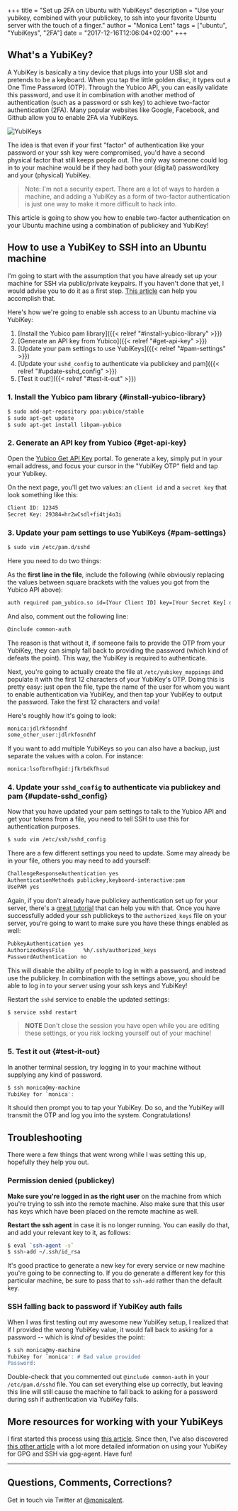 +++
title = "Set up 2FA on Ubuntu with YubiKeys"
description = "Use your yubikey, combined with your publickey, to ssh into your favorite Ubuntu server with the touch of a finger."
author = "Monica Lent"
tags = ["ubuntu", "YubiKeys", "2FA"]
date = "2017-12-16T12:06:04+02:00"
+++

## What's a YubiKey?

A YubiKey is basically a tiny device that plugs into your USB slot and pretends
to be a keyboard. When you tap the little golden disc, it types out a
One Time Password (OTP). Through the Yubico API, you can easily validate this
password, and use it in combination with another method of authentication
(such as a password or ssh key) to achieve two-factor authentication (2FA).
Many popular websites like Google, Facebook, and Github allow you to enable
2FA via YubiKeys.

![YubiKeys](/blog/images/yubikeys.jpg "YubiKeys")

The idea is that even if your first "factor" of authentication like your
password or your ssh key were compromised, you'd have a second physical
factor that still keeps people out. The only way someone could log in to
your machine would be if they had both your (digital) password/key
and your (physical) YubiKey.

> Note: I'm not a security expert. There are a lot of ways to harden a machine,
> and adding a YubiKey as a form of two-factor authentication is just one
> way to make it more difficult to hack into.

This article is going to show you how to enable two-factor authentication
on your Ubuntu machine using a combination of publickey and YubiKey!

## How to use a YubiKey to SSH into an Ubuntu machine

I'm going to start with the assumption that you have already set up
your machine for SSH via public/private keypairs. If you haven't done that
yet, I would advise you to do it as a first step. [This article](https://www.digitalocean.com/community/tutorials/how-to-configure-ssh-key-based-authentication-on-a-linux-server) can help you accomplish that.

Here's how we're going to enable ssh access to an Ubuntu machine via YubiKey:

1. [Install the Yubico pam library]({{< relref "#install-yubico-library" >}})
2. [Generate an API key from Yubico]({{< relref "#get-api-key" >}})
3. [Update your pam settings to use YubiKeys]({{< relref "#pam-settings" >}})
4. [Update your `sshd_config` to authenticate via publickey and pam]({{< relref "#update-sshd_config" >}})
5. [Test it out!]({{< relref "#test-it-out" >}})

### 1. Install the Yubico pam library {#install-yubico-library}

```bash
$ sudo add-apt-repository ppa:yubico/stable
$ sudo apt-get update
$ sudo apt-get install libpam-yubico
```

### 2. Generate an API key from Yubico {#get-api-key}

Open the [Yubico Get API Key](https://upgrade.yubico.com/getapikey/) portal.
To generate a key, simply put in your email address, and focus your
cursor in the "YubiKey OTP" field and tap your Yubikey.

On the next page, you'll get two values: an `client id` and a `secret key`
that look something like this:

```bash
Client ID: 12345
Secret Key: 29384=hr2wCsdl+fi4tj4o3i
```

### 3. Update your pam settings to use YubiKeys {#pam-settings}

```bash
$ sudo vim /etc/pam.d/sshd
```

Here you need to do two things:

As the **first line in the file**, include the following (while obviously
replacing the values between square brackets with the values you got
from the Yubico API above):

```bash
auth required pam_yubico.so id=[Your Client ID] key=[Your Secret Key] debug authfile=/etc/yubikey_mappings mode=client
```

And also, comment out the following line:

```bash
@include common-auth
```

The reason is that without it, if someone fails to provide the OTP from
your YubiKey, they can simply fall back to providing the password (which
kind of defeats the point). This way, the YubiKey is required to authenticate.

Next, you're going to actually create the file at `/etc/yubikey_mappings`
and populate it with the first 12 characters of your YubiKey's OTP. Doing
this is pretty easy: just open the file, type the name of the user
for whom you want to enable authentication via YubiKey, and then
tap your YubiKey to output the password. Take the first 12 characters and
voila!

Here's roughly how it's going to look:

```bash
monica:jdlrkfosndhf
some_other_user:jdlrkfosndhf
```

If you want to add multiple YubiKeys so you can also have a backup,
just separate the values with a colon. For instance:

```bash
monica:lsofbrnfhgid:jfkrbdkfhsud
```

### 4. Update your `sshd_config` to authenticate via publickey and pam {#update-sshd_config}

Now that you have updated your pam settings to talk to the Yubico API
and get your tokens from a file, you need to tell SSH to use this for
authentication purposes.

```bash
$ sudo vim /etc/ssh/sshd_config
```

There are a few different settings you need to update. Some may already
be in your file, others you may need to add yourself:

```bash
ChallengeResponseAuthentication yes
AuthenticationMethods publickey,keyboard-interactive:pam
UsePAM yes
```

Again, if you don't already have publickey authentication set up for your server,
there's a [great
tutorial](https://www.digitalocean.com/community/tutorials/how-to-configure-ssh-key-based-authentication-on-a-linux-server)
that can help you with that. Once you have successfully added your ssh
publickeys to the `authorized_keys` file on your server, you're going to want
to make sure you have these things enabled as well:

```bash
PubkeyAuthentication yes
AuthorizedKeysFile      %h/.ssh/authorized_keys
PasswordAuthentication no
```

This will disable the ability of people to log in with a password, and instead
use the publickey. In combination with the settings above, you should
be able to log in to your server using your ssh keys and YubiKey!

Restart the `sshd` service to enable the updated settings:

```bash
$ service sshd restart
```

> **NOTE** Don't close the session you have open while you are editing
> these settings, or you risk locking yourself out of your machine!

### 5. Test it out {#test-it-out}

In another terminal session, try logging in to your machine without supplying
any kind of password.

```bash
$ ssh monica@my-machine
YubiKey for `monica': 
```

It should then prompt you to tap your YubiKey. Do so, and the YubiKey will
transmit the OTP and log you into the system. Congratulations!

## Troubleshooting

There were a few things that went wrong while I was setting this up, hopefully
they help you out.

### Permission denied (publickey)

**Make sure you're logged in as the right user** on the machine from which
you're trying to ssh into the remote machine. Also make sure that
this user has keys which have been placed on the remote machine as well.

**Restart the ssh agent** in case it is no longer running. You can easily do
that, and add your relevant key to it, as follows:

```bash
$ eval `ssh-agent -s`
$ ssh-add ~/.ssh/id_rsa
```

It's good practice to generate a new key for every service or new machine
you're going to be connecting to. If you do generate a different key for this
particular machine, be sure to pass that to `ssh-add` rather than the
default key.

### SSH falling back to password if YubiKey auth fails

When I was first testing out my awesome new YubiKey setup, I realized that
if I provided the wrong YubiKey value, it would fall back to asking
for a password -- which is _kind of_ besides the point:

```bash
$ ssh monica@my-machine
YubiKey for `monica': # Bad value provided
Password:
```

Double-check that you commented out `@include common-auth` in your
`/etc/pam.d/sshd` file. You can set everything else up correctly,
but leaving this line will still cause the machine to fall back to asking
for a password during ssh if authentication via YubiKey fails.

## More resources for working with your YubiKeys

I first started this process using [this
article](https://medium.com/@james_poole/yubikey-2fa-on-ubuntu-ssh-e09b4e91bfc8).
Since then, I've also discovered [this other article](https://github.com/drduh/YubiKey-Guide)
with a lot more detailed information on using your YubiKey for GPG and SSH via
gpg-agent. Have fun!

* * *

## Questions, Comments, Corrections?

Get in touch via Twitter at [@monicalent](http://www.twitter.com/monicalent).
